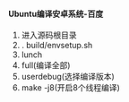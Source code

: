 #### Ubuntu编译安卓系统-百度

1. 进入源码根目录
2. . build/envsetup.sh
3. lunch
4. full(编译全部)
5. userdebug(选择编译版本)
6. make -j8(开启8个线程编译)